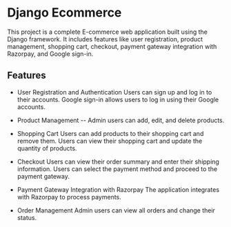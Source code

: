# Django Ecommerce
This project is a complete E-commerce web application built using the Django framework. It includes features like user registration, product management, shopping cart, checkout, payment gateway integration with Razorpay, and Google sign-in.

## Features
- User Registration and Authentication
Users can sign up and log in to their accounts.
Google sign-in allows users to log in using their Google accounts.

- Product Management
-- Admin users can add, edit, and delete products.

- Shopping Cart
Users can add products to their shopping cart and remove them.
Users can view their shopping cart and update the quantity of products.

- Checkout
Users can view their order summary and enter their shipping information.
Users can select the payment method and proceed to the payment gateway.

- Payment Gateway Integration with Razorpay
The application integrates with Razorpay to process payments.

- Order Management
Admin users can view all orders and change their status.
